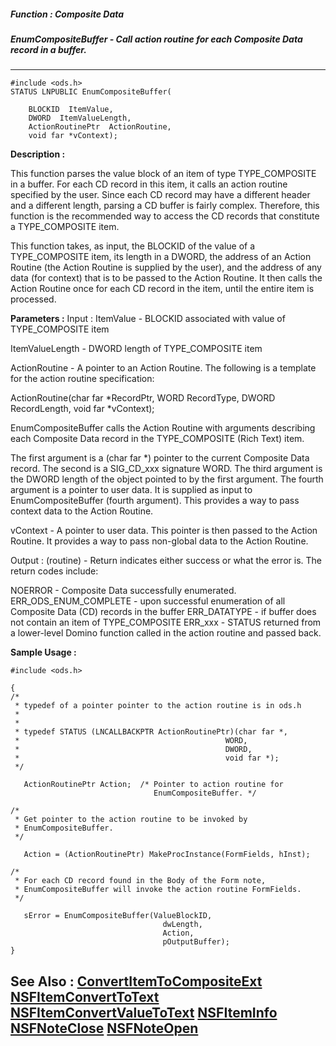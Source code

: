 ##### Function : Composite Data
##### EnumCompositeBuffer - Call action routine for each Composite Data record in a buffer.
---
```
#include <ods.h>
STATUS LNPUBLIC EnumCompositeBuffer(

	BLOCKID  ItemValue,
	DWORD  ItemValueLength,
	ActionRoutinePtr  ActionRoutine,
	void far *vContext);
```
**Description :**

This function parses the value block of an item of type TYPE_COMPOSITE in a 
buffer. For each CD record in this item, it calls an action routine specified 
by the user.  Since each CD record may have a different header and a different 
length, parsing a CD buffer is fairly complex. Therefore, this function is the 
recommended way to access the CD records that constitute a TYPE_COMPOSITE item.

This function takes, as input, the BLOCKID of the value of a TYPE_COMPOSITE 
item, its length in a DWORD, the address of an Action Routine (the Action 
Routine is supplied by the user), and the address of any data (for context) 
that is to be passed to the Action Routine.  It then calls the Action Routine 
once for each CD record in the item, until the entire item is processed.

**Parameters :**
Input :
ItemValue  -  BLOCKID associated with value of TYPE_COMPOSITE item

ItemValueLength  -  DWORD length of TYPE_COMPOSITE item

ActionRoutine  -  A pointer to an Action Routine.  The following is a template for the action routine specification:   

ActionRoutine(char far *RecordPtr, WORD RecordType, DWORD RecordLength, void far *vContext);

EnumCompositeBuffer calls the Action Routine with arguments describing each Composite Data record in the TYPE_COMPOSITE (Rich Text) item.

The first argument is a (char far *) pointer to the current Composite Data record. The second is a SIG_CD_xxx signature WORD. The third argument is the DWORD length of the object pointed to by the first argument.  The fourth argument is a pointer to user data.  It is supplied as input to EnumCompositeBuffer (fourth argument).  This provides a way to pass context data to the Action Routine.

vContext  -  A pointer to user data.  This pointer is then passed to the Action Routine.  It provides a way to pass non-global data to the Action Routine.

Output :
(routine)  -  Return indicates either success or what the error is. The return codes include: 

NOERROR - Composite Data successfully enumerated.
ERR_ODS_ENUM_COMPLETE - upon successful enumeration of all Composite Data (CD) records in the buffer
ERR_DATATYPE - if buffer does not contain an item of TYPE_COMPOSITE
ERR_xxx - STATUS returned from a lower-level Domino function called in the action routine and passed back.



**Sample Usage :**
```
#include <ods.h>

{
/*
 * typedef of a pointer pointer to the action routine is in ods.h
 *
 *
 * typedef STATUS (LNCALLBACKPTR ActionRoutinePtr)(char far *,
 *                                              WORD,
 *                                              DWORD,
 *                                              void far *);
 */

   ActionRoutinePtr Action;  /* Pointer to action routine for
                                EnumCompositeBuffer. */

/*
 * Get pointer to the action routine to be invoked by
 * EnumCompositeBuffer.
 */

   Action = (ActionRoutinePtr) MakeProcInstance(FormFields, hInst);
    
/*
 * For each CD record found in the Body of the Form note,
 * EnumCompositeBuffer will invoke the action routine FormFields.
 */

   sError = EnumCompositeBuffer(ValueBlockID,
                                  dwLength,
                                  Action,
                                  pOutputBuffer);
}
```
**See Also :**
[ConvertItemToCompositeExt](/reference/Func/ConvertItemToCompositeExt)
[NSFItemConvertToText](/reference/Func/NSFItemConvertToText)
[NSFItemConvertValueToText](/reference/Func/NSFItemConvertValueToText)
[NSFItemInfo](/reference/Func/NSFItemInfo)
[NSFNoteClose](/reference/Func/NSFNoteClose)
[NSFNoteOpen](/reference/Func/NSFNoteOpen)
---
